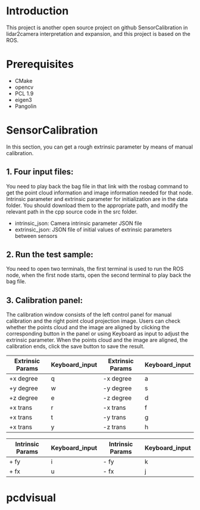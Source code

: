 # Introduction
This project is another open source project on github SensorCalibration in lidar2camera interpretation and expansion, and this project is based on the ROS.
# Prerequisites
 * CMake  
 * opencv  
 * PCL 1.9  
 * eigen3  
 * Pangolin  
# SensorCalibration
In this section, you can get a rough extrinsic parameter by means of manual calibration.   
## 1. Four input files:  
You need to play back the bag file in that link with the rosbag command to get the point cloud information and image information needed for that node. Intrinsic parameter and extrinsic parameter for initialization are in the data  folder. You should download them to the appropriate path, and modify the relevant path in the cpp source code in the src folder.  
 * intrinsic_json: Camera intrinsic parameter JSON file  
 * extrinsic_json: JSON file of initial values of extrinsic parameters between sensors  
## 2. Run the test sample:
You need to open two terminals, the first terminal is used to run the ROS node, when the first node starts, open the second terminal to play back the bag file. 
## 3. Calibration panel:
The calibration window consists of the left control panel for manual calibration and the right point cloud projection image. Users can check whether the points cloud and the image are aligned by clicking the corresponding button in the panel or using Keyboard as input to adjust the extrinsic parameter. When the points cloud and the image are aligned, the calibration ends, click the save button to save the result.

Extrinsic Params  | Keyboard_input	  | Extrinsic Params	  | Keyboard_input  
 ---- | ----- | ------ | ------  
 +x degree  | q | -x degree | a |  
 +y degree  | w | -y degree | s |  
 +z degree  | e | -z degree | d |  
 +x trans  | r | -x trans | f |  
 +x trans  | t | -y trans | g |  
 +x trans  | y | -z trans | h |  

 Intrinsic Params  | Keyboard_input	  | Intrinsic Params	  | Keyboard_input  
 ---- | ----- | ------ | ------  
 + fy  | i | - fy | k |  
 + fx  | u | - fx | j |  
# pcdvisual
